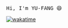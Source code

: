 <!-- ### Hi there 👋

<!--
**jill83123/jill83123** is a ✨ _special_ ✨ repository because its `README.md` (this file) appears on your GitHub profile.

Here are some ideas to get you started:

- 🔭 I’m currently working on ...
- 🌱 I’m currently learning ...
- 👯 I’m looking to collaborate on ...
- 🤔 I’m looking for help with ...
- 💬 Ask me about ...
- 📫 How to reach me: ...
- 😄 Pronouns: ...
- ⚡ Fun fact: ...
-->

<samp>Hi, I'm YU-FANG 😄</samp>

[![wakatime](https://wakatime.com/badge/user/92046622-8892-4efb-a574-3db4d5eb137e.svg)](https://wakatime.com/@92046622-8892-4efb-a574-3db4d5eb137e)

